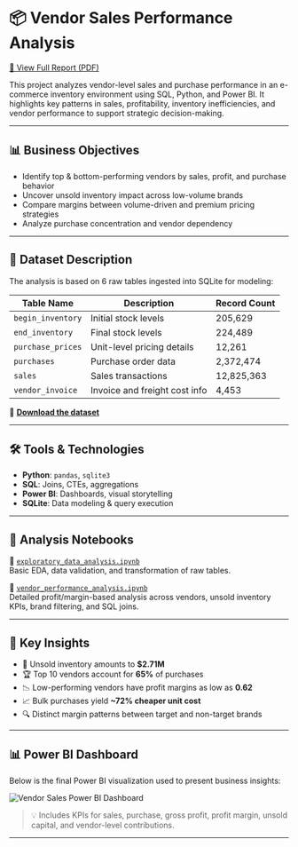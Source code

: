 # 📦 Vendor Sales Performance Analysis

[📄 View Full Report (PDF)](https://drive.google.com/file/d/your-report-link-id/view?usp=sharing)

This project analyzes vendor-level sales and purchase performance in an e-commerce inventory environment using SQL, Python, and Power BI. It highlights key patterns in sales, profitability, inventory inefficiencies, and vendor performance to support strategic decision-making.

---

## 📊 Business Objectives

- Identify top & bottom-performing vendors by sales, profit, and purchase behavior  
- Uncover unsold inventory impact across low-volume brands  
- Compare margins between volume-driven and premium pricing strategies  
- Analyze purchase concentration and vendor dependency

---

## 🧾 Dataset Description

The analysis is based on 6 raw tables ingested into SQLite for modeling:

| Table Name         | Description                                 | Record Count |
|-------------------|---------------------------------------------|--------------|
| `begin_inventory` | Initial stock levels                        | 205,629      |
| `end_inventory`   | Final stock levels                          | 224,489      |
| `purchase_prices` | Unit-level pricing details                  | 12,261       |
| `purchases`       | Purchase order data                         | 2,372,474    |
| `sales`           | Sales transactions                          | 12,825,363   |
| `vendor_invoice`  | Invoice and freight cost info               | 4,453        |

📂 [**Download the dataset**](https://drive.google.com/file/d/your-dataset-link-id/view?usp=sharing)

---

## 🛠️ Tools & Technologies

- **Python**: `pandas`, `sqlite3`
- **SQL**: Joins, CTEs, aggregations
- **Power BI**: Dashboards, visual storytelling
- **SQLite**: Data modeling & query execution

---
## 📑 Analysis Notebooks

📘 [`exploratory_data_analysis.ipynb`](notebooks/exploratory_data_analysis.ipynb)  
Basic EDA, data validation, and transformation of raw tables.

📗 [`vendor_performance_analysis.ipynb`](notebooks/vendor_performance_analysis.ipynb)  
Detailed profit/margin-based analysis across vendors, unsold inventory KPIs, brand filtering, and SQL joins.

---

## 📌 Key Insights

- 💸 Unsold inventory amounts to **$2.71M**
- 🏆 Top 10 vendors account for **65%** of purchases
- 📉 Low-performing vendors have profit margins as low as **0.62**
- 📈 Bulk purchases yield **~72% cheaper unit cost**
- 🔍 Distinct margin patterns between target and non-target brands

---



## 📊 Power BI Dashboard

Below is the final Power BI visualization used to present business insights:

![Vendor Sales Power BI Dashboard](https://raw.githubusercontent.com/your-username/your-repo/main/visuals/vendor_sales_dashboard.png)

> 💡 Includes KPIs for sales, purchase, gross profit, profit margin, unsold capital, and vendor-level contributions.

---
